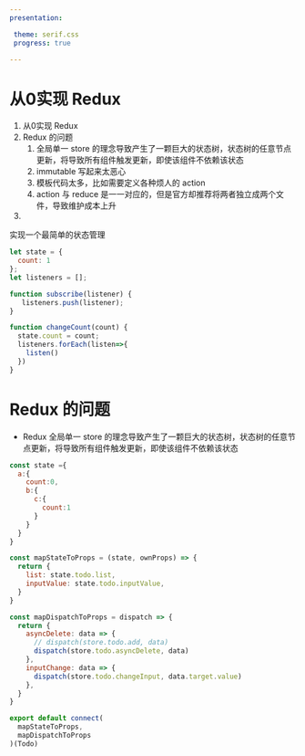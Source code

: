 ```yaml
---
presentation:

 theme: serif.css
 progress: true

---
```



<!-- slide -->
# 从0实现 Redux 
<!-- slide -->

1. 从0实现 Redux 
2. Redux 的问题
   1. 全局单一 store 的理念导致产生了一颗巨大的状态树，状态树的任意节点更新，将导致所有组件触发更新，即使该组件不依赖该状态
   2. immutable 写起来太恶心
   3. 模板代码太多，比如需要定义各种烦人的 action
   4. action 与 reduce 是一一对应的，但是官方却推荐将两者独立成两个文件，导致维护成本上升
3. 
<!-- slide -->
实现一个最简单的状态管理
```js
let state = {
  count: 1
};
let listeners = [];

function subscribe(listener) {
   listeners.push(listener);
}

function changeCount(count) {
  state.count = count;
  listeners.forEach(listen=>{
    listen()
  })
}
```
<!-- slide -->
# Redux 的问题

<!-- slide -->
 - Redux 全局单一 store 的理念导致产生了一颗巨大的状态树，状态树的任意节点更新，将导致所有组件触发更新，即使该组件不依赖该状态
```js
const state ={
  a:{
    count:0,
    b:{
      c:{
        count:1
      }
    }
  }
}

```

<!-- slide -->
```js
const mapStateToProps = (state, ownProps) => {
  return {
    list: state.todo.list,
    inputValue: state.todo.inputValue,
  }
}

const mapDispatchToProps = dispatch => {
  return {
    asyncDelete: data => {
      // dispatch(store.todo.add, data)
      dispatch(store.todo.asyncDelete, data)
    },
    inputChange: data => {
      dispatch(store.todo.changeInput, data.target.value)
    },
  }
}

export default connect(
  mapStateToProps,
  mapDispatchToProps
)(Todo)
```
